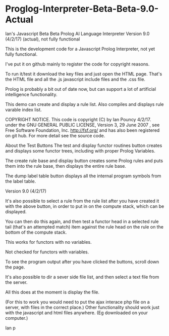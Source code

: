 # Proglog-Interpreter-Beta-Beta-9.0-Actual
Ian's Javascript Beta Beta Prolog AI Language Interpreter Version 9.0 (4/2/17) (actual), not fully functional

This is the development code for a Javascript Prolog Interpreter, not yet fully functional. 

I've put it on github mainly to register the code for copyright reasons.

To run it/test it download the key files and just open the HTML page. That's the HTML file and all the .js javascript include files and the .css file.

Prolog is probably a bit out of date now, but can support a lot of artificial intelligence functionality.

This demo can create and display a rule list. Also compiles and displays rule varable index list. 

COPYRIGHT NOTICE. This code is copyright (C) by Ian Pouncy 4/2/17. under the GNU GENERAL PUBLIC LICENSE, Version 3, 29 June 2007 , see Free Software Foundation, Inc. http://fsf.org/ and has also been registered on git hub. For more detail see the source code.

About the Test Buttons The test and display functor routines button creates and displays some functor trees, including with proper Prolog Variables.

The create rule base and display button creates some Prolog rules and puts them into the rule base, then displays the entire rule base. 

The dump label table button displays all the internal program symbols from the label table.

Version 9.0 (4/2/17)

It's also possible to select a rule from the rule list after you have created
it with the above button, in order to put in on the compute stack,
which can be displayed.

You can then do this again, and then test a functor head in a selected rule
tail (that's an attempted match) item against the rule head on the rule on
the bottom of the compute stack.

This works for functors with no variables.

Not checked for functors with variables.

To see the program output after you have clicked the buttons, scroll down the page.

It's also possible to dir a sever side file list, and then select
a text file from the server.

All this does at the moment is display the file.

(For this to work you would need to put the ajax interace php file on
a server, with files in the correct place.)
Other functionality should work just with the javascript and html
files anywhere. (Eg downloaded on your computer.)

Ian p

